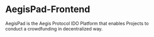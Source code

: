 # AegisPad-Frontend
AegisPad is the Aegis Protocol IDO Platform that enables Projects to conduct a crowdfunding in decentralized way.
